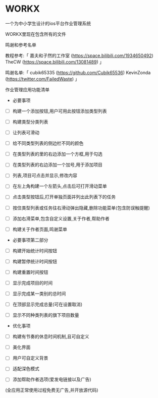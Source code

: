 # WORKX
一个为中小学生设计的ios平台作业管理系统

WORKX里现在包含所有的文件


鸣谢和参考名单

教程参考:「
嘉夫和子然的工作室 (https://space.bilibili.com/1934650492)
TheCW (https://space.bilibili.com/13081489)
」

鸣谢名单:「
cubik65335 (https://github.com/Cubik65536)
KevinZonda (https://twitter.com/FailedWaste)
」

作业管理应用功能清单

* 必要事项

- [ ] 构建一个添加按钮,用户可用此按钮添加类型列表
- [ ] 构建类型分类列表
- [ ] 让列表可滑动
- [ ] 给不同类型列表的侧边栏不同的颜色
- [ ] 在类型列表的里的右边添加一个方框,用于勾选
- [ ] 在类型列表的右边添加一个加号,用于添加项目
- [ ] 列表,项目可点击并显示,修改内容
- [ ] 在左上角构建一个左箭头,点击后可打开滑动菜单
- [ ] 点击类型按钮后,打开单独页面并列出此列表下的任务
- [ ] 按住类型列表或任务往右滑动弹出隐藏,删除功能菜单(包含防误触提醒)
- [ ] 添加右滑菜单,包含自定义设置,关于作者,帮助作者
- [ ] 构建关于作者页面,鸣谢菜单




* 必要事项第二部分
- [ ] 构建开始统计时间按钮
- [ ] 构建暂停统计时间按钮
- [ ] 构建重置时间按钮
- [ ] 显示完成项目的时间
- [ ] 显示完成某一类别的总时间
- [ ] 在顶部显示完成总量(可在设置取消)
- [ ] 显示不同种类列表的旗下项目数量




* 优化事项

- [ ] 构建有节奏的休息时间机制,且可自定义
- [ ] 美化界面
- [ ] 用户可自定义背景
- [ ] 适配深色模式
- [ ] 添加帮助作者选项(爱发电链接以及广告)


(全应用正常使用过程免费无广告,并开放源代码)
